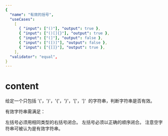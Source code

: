 ```yaml
---
{
  "name": "有效的括号",
  "useCases":
    [
      { "input": ["()"], "output": true },
      { "input": ["()[]{}"], "output": true },
      { "input": ["(]"], "output": false },
      { "input": ["([)]"], "output": false },
      { "input": ["{[]}"], "output": true },
    ],
  "validator": "equal",
}
---
```


# content

给定一个只包括 '('，')'，'{'，'}'，'['，']'  的字符串，判断字符串是否有效。

有效字符串需满足：

左括号必须用相同类型的右括号闭合。
左括号必须以正确的顺序闭合。
注意空字符串可被认为是有效字符串。
